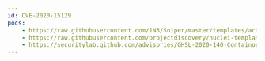 ```yaml
---
id: CVE-2020-15129
pocs:
    - https://raw.githubusercontent.com/1N3/Sn1per/master/templates/active/CVE-2020-15129_-_Open_Redirect_In_Traefik.sh
    - https://raw.githubusercontent.com/projectdiscovery/nuclei-templates/master/cves/CVE-2020-15129.yaml
    - https://securitylab.github.com/advisories/GHSL-2020-140-Containous-Traefik
---
```

